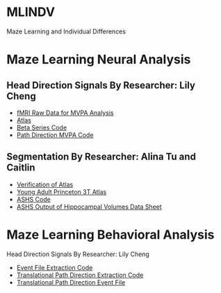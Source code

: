 # MLINDV
Maze Learning and Individual Differences

# Maze Learning Neural Analysis 
## Head Direction Signals By Researcher: Lily Cheng
* [fMRI Raw Data for MVPA Analysis](https://github.com/sumneets/MLINDV/blob/main/Head_Direction_Analyses/Head_Direction_Neural_Analysis/fMRI_Raw_Data_for_MVPA_Analysis)
* [Atlas](https://github.com/sumneets/MLINDV/blob/main/Head_Direction_Analyses/Head_Direction_Neural_Analysis/Atlas)
* [Beta Series Code](https://github.com/sumneets/MLINDV/blob/main/Head_Direction_Analyses/Head_Direction_Neural_Analysis/Beta_Series_Code)
* [Path Direction MVPA Code](https://github.com/sumneets/MLINDV/blob/main/Head_Direction_Analyses/Head_Direction_Neural_Analysis/Path_Direction_MVPA_Code)
## Segmentation By Researcher: Alina Tu and Caitlin
* [Verification of Atlas](https://github.com/sumneets/MLINDV/blob/main/Head_Direction_Analyses/Head_Direction_Neural_Analysis/Verification_of_Atlas)
* [Young Adult Princeton 3T Atlas]()
* [ASHS Code](https://github.com/sumneets/MLINDV/blob/main/Head_Direction_Analyses/Head_Direction_Neural_Analysis/ASHS_Code)
* [ASHS Output of Hippocampal Volumes Data Sheet](https://github.com/sumneets/MLINDV/blob/main/Head_Direction_Analyses/Head_Direction_Neural_Analysis/ASHS_Output_of_Hippocampal_Volumes_Data_Sheet)

# Maze Learning Behavioral Analysis
Head Direction Signals By Researcher: Lily Cheng
* [Event File Extraction Code](https://github.com/sumneets/MLINDV/blob/main/Head_Direction_Analyses/Head_Direction_Behavioral_Analysis/Event_File_Extraction_Code)
* [Translational Path Direction Extraction Code](https://github.com/sumneets/MLINDV/blob/main/Head_Direction_Analyses/Head_Direction_Behavioral_Analysis/Translational_Path_Direction_Extraction_Code)
* [Translational Path Direction Event File](https://github.com/sumneets/MLINDV/blob/main/Head_Direction_Analyses/Head_Direction_Behavioral_Analysis/Translational_Path_Direction_Event_File)
